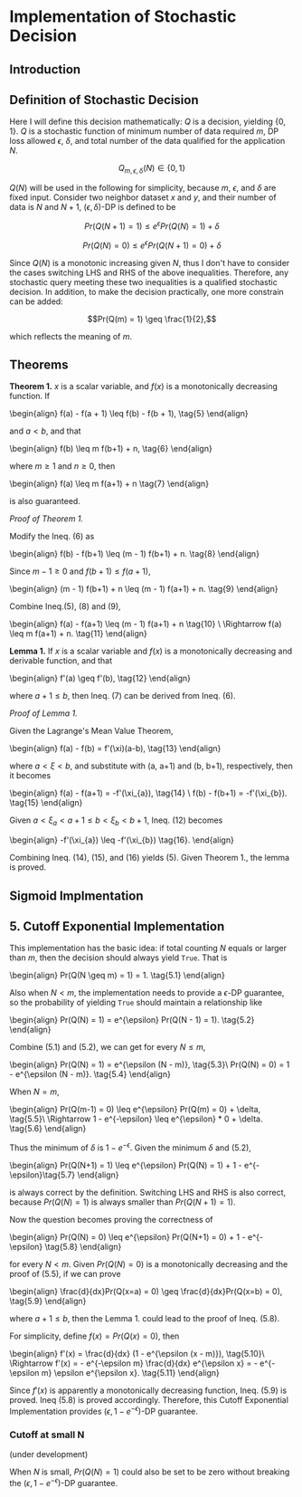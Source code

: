 # Implementation of Stochastic Decision

## Introduction

## Definition of Stochastic Decision
Here I will define this decision mathematically: $Q$ is a decision, yielding {0, 1}. $Q$ is a stochastic function of minimum number of data required $m$, DP loss allowed $\epsilon$, $\delta$, and total number of the data qualified for the application $N$. 

$$ Q_{m, \epsilon, \delta}(N) \in \{0, 1\} $$

$Q(N)$ will be used in the following for simplicity, because $m$, $\epsilon$, and $\delta$ are fixed input. Consider two neighbor dataset $x$ and $y$, and their number of data is $N$ and $N+1$, ($\epsilon, \delta$)-DP is defined to be

$$Pr(Q(N+1) = 1) \leq e^{\epsilon} Pr(Q(N) = 1) + \delta$$

$$Pr(Q(N) = 0) \leq e^{\epsilon} Pr(Q(N+1) = 0) + \delta$$

Since $Q(N)$ is a monotonic increasing given $N$, thus I don't have to consider the cases switching LHS and RHS of the above inequalities. Therefore, any stochastic query meeting these two inequalities is a qualified stochastic decision. In addition, to make the decision practically, one more constrain can be added:

$$Pr(Q(m) = 1) \geq \frac{1}{2},$$

which reflects the meaning of $m$. 


## Theorems

**Theorem 1.** $x$ is a scalar variable, and $f(x)$ is a monotonically decreasing function. If 

\begin{align}
    f(a) - f(a + 1) \leq f(b) - f(b + 1), \tag{5}
\end{align}


and $a < b$, and that 


\begin{align}
   f(b) \leq m f(b+1) + n, \tag{6}
\end{align}

where $m \geq 1$ and $n \geq 0$, then


\begin{align}
   f(a) \leq m f(a+1) + n \tag{7}
\end{align}

is also guaranteed.


*Proof of Theorem 1.* 

Modify the Ineq. (6) as

\begin{align}
    f(b) - f(b+1) \leq (m - 1) f(b+1) + n. \tag{8}
\end{align}

Since $m - 1 \geq 0$ and $f(b+1) \leq f(a+1)$,

\begin{align}
    (m - 1) f(b+1) + n \leq (m - 1) f(a+1) + n. \tag{9}
\end{align}

Combine Ineq.(5), (8) and (9),

\begin{align}
    f(a) - f(a+1) \leq (m - 1) f(a+1) + n \tag{10} \\
    \Rightarrow f(a) \leq m f(a+1) + n. \tag{11}
\end{align}

**Lemma 1.** If $x$ is a scalar variable and $f(x)$ is a monotonically decreasing and derivable function, and that 

\begin{align}
    f'(a) \geq f'(b), \tag{12}
\end{align}

where $a + 1\leq b$, then Ineq. (7) can be derived from Ineq. (6).


*Proof of Lemma 1.* 

Given the Lagrange's Mean Value Theorem, 

\begin{align}
    f(a) - f(b) = f'(\xi)(a-b), \tag{13}
\end{align}

where $a < \xi < b$, and substitute with (a, a+1) and (b, b+1), respectively, then it becomes

\begin{align}
    f(a) - f(a+1) = -f'(\xi_{a}), \tag{14} \\
    f(b) - f(b+1) = -f'(\xi_{b}). \tag{15}
\end{align}

Given $a < \xi_{a} < a + 1 \leq b < \xi_{b} < b + 1$, Ineq. (12) becomes

\begin{align}
    -f'(\xi_{a}) \leq -f'(\xi_{b}) \tag{16}.
\end{align}

Combining Ineq. (14), (15), and (16) yields (5). Given Theorem 1., the lemma is proved.

## Sigmoid Implmentation


## 5. Cutoff Exponential Implementation

This implementation has the basic idea: if total counting $N$ equals or larger than $m$, then the decision should always yield `True`. That is

\begin{align}
    Pr(Q(N \geq m) = 1) = 1. \tag{5.1} 
\end{align}


Also when $N < m$, the implementation needs to provide a $\epsilon$-DP guarantee, so the probability of yielding `True` should maintain a relationship like

\begin{align}
    Pr(Q(N) = 1) = e^{\epsilon} Pr(Q(N - 1) = 1). \tag{5.2} 
\end{align}


Combine (5.1) and (5.2), we can get for every $N \leq m$,

\begin{align}
    Pr(Q(N) = 1) = e^{\epsilon (N - m)}, \tag{5.3}\\
    Pr(Q(N) = 0) = 1 - e^{\epsilon (N - m)}. \tag{5.4}
\end{align}

When $N = m$, 

\begin{align}
    Pr(Q(m-1) = 0) \leq e^{\epsilon} Pr(Q(m) = 0) + \delta, \tag{5.5}\\ 
    \Rightarrow 1 - e^{-\epsilon} \leq e^{\epsilon} * 0 + \delta. \tag{5.6}
\end{align}

Thus the minimum of $\delta$ is $1 - e^{-\epsilon}$. Given the minimum $\delta$ and (5.2), 

\begin{align}
    Pr(Q(N+1) = 1) \leq e^{\epsilon} Pr(Q(N) = 1) + 1 - e^{-\epsilon}\tag{5.7}
\end{align}

is always correct by the definition. Switching LHS and RHS is also correct, because $Pr(Q(N) = 1)$ is always smaller than $Pr(Q(N + 1) = 1)$.

Now the question becomes proving the correctness of

\begin{align}
    Pr(Q(N) = 0) \leq e^{\epsilon} Pr(Q(N+1) = 0) + 1 - e^{-\epsilon} \tag{5.8}
\end{align}


for every $N < m$. Given $Pr(Q(N) = 0)$ is a monotonically decreasing and the proof of (5.5), if we can prove 

\begin{align}
    \frac{d}{dx}Pr(Q(x=a) = 0) \geq \frac{d}{dx}Pr(Q(x=b) = 0), \tag{5.9}
\end{align}

where $a + 1 \leq b$, then the Lemma 1. could lead to the proof of Ineq. (5.8).

For simplicity, define $f(x) = Pr(Q(x) = 0)$, then

\begin{align}
    f'(x) = \frac{d}{dx} (1 - e^{\epsilon (x - m)}), \tag{5.10}\\
    \Rightarrow f'(x) = - e^{-\epsilon m} \frac{d}{dx}  e^{\epsilon x} = - e^{-\epsilon m} \epsilon e^{\epsilon x}. \tag{5.11}
\end{align}

Since $f'(x)$ is apparently a monotonically decreasing function, Ineq. (5.9) is proved. Ineq (5.8) is proved accordingly. Therefore, this Cutoff Exponential Implementation provides ($\epsilon, 1 - e^{-\epsilon}$)-DP guarantee.

### Cutoff at small N
(under development)

When $N$ is small, $Pr(Q(N)=1)$ could also be set to be zero without breaking the ($\epsilon, 1 - e^{-\epsilon}$)-DP guarantee.





